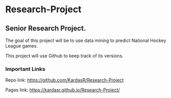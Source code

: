 # Research-Project

## Senior Research Project.

The goal of this project will be to use data mining to predict National Hockey League games.

This project will use Github to keep track of its versions.


### Important Links

Repo link:
https://github.com/KardasR/Research-Project

Pages link:
https://kardasr.github.io/Research-Project/
